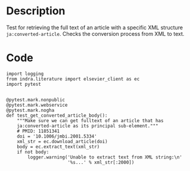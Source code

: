 # Description
Test for retrieving the full text of an article with a specific XML structure `ja:converted-article`. Checks the conversion process from XML to text.

# Code
```
import logging
from indra.literature import elsevier_client as ec
import pytest


@pytest.mark.nonpublic
@pytest.mark.webservice
@pytest.mark.nogha
def test_get_converted_article_body():
    """Make sure we can get fulltext of an article that has
    ja:converted-article as its principal sub-element."""
    # PMID: 11851341
    doi = '10.1006/jmbi.2001.5334'
    xml_str = ec.download_article(doi)
    body = ec.extract_text(xml_str)
    if not body:
        logger.warning('Unable to extract text from XML string:\n'
                       '%s...' % xml_str[:2000])

```
